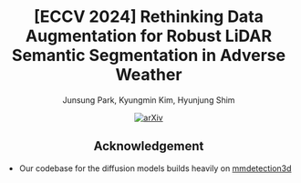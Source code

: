 <div align="center">
<h1>[ECCV 2024] Rethinking Data Augmentation for Robust LiDAR Semantic Segmentation in Adverse Weather</h1>

Junsung Park, Kyungmin Kim, Hyunjung Shim

<a href="https://arxiv.org/abs/2407.02286"><img src='https://img.shields.io/badge/arXiv-2407.02286-red?logo=arXiv' alt='arXiv'></a>

## Acknowledgement

- Our codebase for the diffusion models builds heavily on [mmdetection3d](https://github.com/open-mmlab/mmdetection3d)
